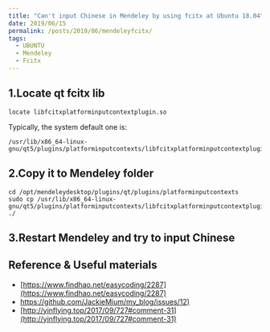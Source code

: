 ```yaml
---
title: "Can't input Chinese in Mendeley by using fcitx at Ubuntu 18.04"
date: 2019/06/15
permalink: /posts/2019/06/mendeleyfcitx/
tags:
  - UBUNTU
  - Mendeley
  - Fcitx
---
```


## 1.Locate qt fcitx lib
```shell
locate libfcitxplatforminputcontextplugin.so
```
Typically, the system default one is:
```
/usr/lib/x86_64-linux-gnu/qt5/plugins/platforminputcontexts/libfcitxplatforminputcontextplugin.so
```

## 2.Copy it to Mendeley folder
```shell
cd /opt/mendeleydesktop/plugins/qt/plugins/platforminputcontexts
sudo cp /usr/lib/x86_64-linux-gnu/qt5/plugins/platforminputcontexts/libfcitxplatforminputcontextplugin.so ./
```

## 3.Restart Mendeley and try to input Chinese

## Reference & Useful materials

- [https://www.findhao.net/easycoding/2287](https://www.findhao.net/easycoding/2287)
- [https://github.com/JackieMium/my_blog/issues/12)](https://github.com/JackieMium/my_blog/issues/12)
- [http://yinflying.top/2017/09/727#comment-31](http://yinflying.top/2017/09/727#comment-31)
